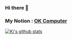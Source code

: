 ### Hi there 👋


### My Notion : [OK Computer](https://www.notion.so/kikwn/OK-Computer-335fc7d57ecf4e56878ceebdb9c0e2ea)


[![Ki's github stats](https://github-readme-stats.vercel.app/api?username=kihyeonkwon)](https://github.com/kihyeonkwon/github-readme-stats)



<!--
**kihyeonkwon/kihyeonkwon** is a ✨ _special_ ✨ repository because its `README.md` (this file) appears on your GitHub profile.

Here are some ideas to get you started:

- 🔭 I’m currently working on ...
- 🌱 I’m currently learning ...
- 👯 I’m looking to collaborate on ...
- 🤔 I’m looking for help with ...
- 💬 Ask me about ...
- 📫 How to reach me: ...
- 😄 Pronouns: ...
- ⚡ Fun fact: ...
-->
